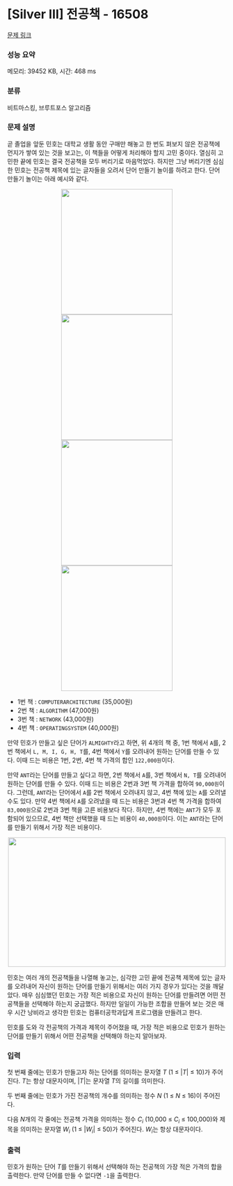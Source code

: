 # [Silver III] 전공책 - 16508 

[문제 링크](https://www.acmicpc.net/problem/16508) 

### 성능 요약

메모리: 39452 KB, 시간: 468 ms

### 분류

비트마스킹, 브루트포스 알고리즘

### 문제 설명

<p>곧 졸업을 앞둔 민호는 대학교 생활 동안 구매만 해놓고 한 번도 펴보지 않은 전공책에 먼지가 쌓여 있는 것을 보고는, 이 책들을 어떻게 처리해야 할지 고민 중이다. 열심히 고민한 끝에 민호는 결국 전공책을 모두 버리기로 마음먹었다. 하지만 그냥 버리기엔 심심한 민호는 전공책 제목에 있는 글자들을 오려서 단어 만들기 놀이를 하려고 한다. 단어 만들기 놀이는 아래 예시와 같다.</p>

<p style="text-align: center;"><img alt="" src="https://upload.acmicpc.net/93ada309-dbba-4cee-831f-5e977b42e526/-/preview/" style="height: 288px; width: 256px;"><img alt="" src="https://upload.acmicpc.net/22501cf0-f7ad-40b7-a94f-aeda4f64fefb/-/preview/" style="height: 288px; width: 256px;"><img alt="" src="https://upload.acmicpc.net/99d2c4ba-0c42-4333-a8d8-6a0600f94119/-/preview/" style="height: 288px; width: 256px;"><img alt="" src="https://upload.acmicpc.net/bd7a7845-0cce-427b-a000-cdde0af7d960/-/preview/" style="height: 288px; width: 256px;"></p>

<ul>
	<li>1번 책 : <code>COMPUTERARCHITECTURE</code> (35,000원)</li>
	<li>2번 책 : <code>ALGORITHM</code> (47,000원)</li>
	<li>3번 책 : <code>NETWORK</code> (43,000원)</li>
	<li>4번 책 : <code>OPERATINGSYSTEM</code> (40,000원)</li>
</ul>

<p>만약 민호가 만들고 싶은 단어가 <code>ALMIGHTY</code>라고 하면, 위 4개의 책 중, 1번 책에서 <code>A</code>를, 2번 책에서 <code>L, M, I, G, H, T</code>를, 4번 책에서 <code>Y</code>를 오려내어 원하는 단어를 만들 수 있다. 이때 드는 비용은 1번, 2번, 4번 책 가격의 합인 <code>122,000원</code>이다.</p>

<p>만약 <code>ANT</code>라는 단어를 만들고 싶다고 하면, 2번 책에서 <code>A</code>를, 3번 책에서 <code>N, T</code>를 오려내어 원하는 단어를 만들 수 있다. 이때 드는 비용은 2번과 3번 책 가격을 합하여 <code>90,000원</code>이다. 그런데, <code>ANT</code>라는 단어에서 <code>A</code>를 2번 책에서 오려내지 않고, 4번 책에 있는 <code>A</code>를 오려낼 수도 있다. 만약 4번 책에서 <code>A</code>를 오려냈을 때 드는 비용은 3번과 4번 책 가격을 합하여 <code>83,000원</code>으로 2번과 3번 책을 고른 비용보다 작다. 하지만, 4번 책에는 <code>ANT</code>가 모두 포함되어 있으므로, 4번 책만 선택했을 때 드는 비용이 <code>40,000원</code>이다. 이는 <code>ANT</code>라는 단어를 만들기 위해서 가장 적은 비용이다.</p>

<p style="text-align: center;"><img alt="" src="https://upload.acmicpc.net/9a1b6d04-a970-4924-a1df-bd53b5b27993/-/preview/" style="height: 297px; width: 500px;"></p>

<p>민호는 여러 개의 전공책들을 나열해 놓고는, 심각한 고민 끝에 전공책 제목에 있는 글자를 오려내어 자신이 원하는 단어를 만들기 위해서는 여러 가지 경우가 있다는 것을 깨달았다. 매우 심심했던 민호는 가장 적은 비용으로 자신이 원하는 단어를 만들려면 어떤 전공책들을 선택해야 하는지 궁금했다. 하지만 일일이 가능한 조합을 만들어 보는 것은 매우 시간 낭비라고 생각한 민호는 컴퓨터공학과답게 프로그램을 만들려고 한다.</p>

<p>민호를 도와 각 전공책의 가격과 제목이 주어졌을 때, 가장 적은 비용으로 민호가 원하는 단어를 만들기 위해서 어떤 전공책을 선택해야 하는지 알아보자.</p>

### 입력 

 <p>첫 번째 줄에는 민호가 만들고자 하는 단어를 의미하는 문자열 <em>T</em> (1 ≤ |<em>T</em>| ≤ 10)가 주어진다. <em>T</em>는 항상 대문자이며, |<em>T</em>|는 문자열 <em>T</em>의 길이를 의미한다.</p>

<p>두 번째 줄에는 민호가 가진 전공책의 개수를 의미하는 정수 <em>N</em> (1 ≤ <em>N</em> ≤ 16)이 주어진다.</p>

<p>다음 <em>N</em>개의 각 줄에는 전공책 가격을 의미하는 정수 <em>C<sub>i</sub></em> (10,000 ≤ <em>C<sub>i</sub></em> ≤ 100,000)와 제목을 의미하는 문자열 <em>W<sub>i</sub></em> (1 ≤ |<em>W<sub>i</sub></em>| ≤ 50)가 주어진다. <em>W<sub>i</sub></em>는 항상 대문자이다.</p>

### 출력 

 <p>민호가 원하는 단어 <em>T</em>를 만들기 위해서 선택해야 하는 전공책의 가장 적은 가격의 합을 출력한다. 만약 단어를 만들 수 없다면 <code>-1</code>을 출력한다.</p>

